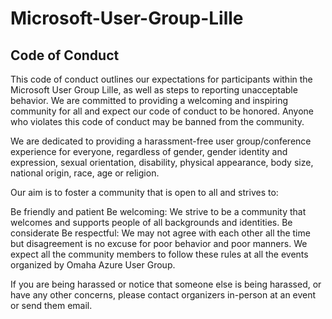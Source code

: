 # Microsoft-User-Group-Lille


## Code of Conduct

This code of conduct outlines our expectations for participants within the Microsoft User Group Lille, as well as steps to reporting unacceptable behavior. We are committed to providing a welcoming and inspiring community for all and expect our code of conduct to be honored. Anyone who violates this code of conduct may be banned from the community.

We are dedicated to providing a harassment-free user group/conference experience for everyone, regardless of gender, gender identity and expression, sexual orientation, disability, physical appearance, body size, national origin, race, age or religion.

Our aim is to foster a community that is open to all and strives to:

Be friendly and patient
Be welcoming: We strive to be a community that welcomes and supports people of all backgrounds and identities.
Be considerate
Be respectful: We may not agree with each other all the time but disagreement is no excuse for poor behavior and poor manners.
We expect all the community members to follow these rules at all the events organized by Omaha Azure User Group.

If you are being harassed or notice that someone else is being harassed, or have any other concerns, please contact organizers in-person at an event or send them email.
